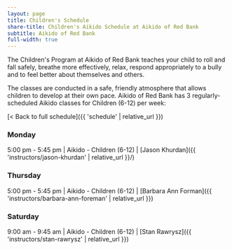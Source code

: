 ```yaml
---
layout: page
title: Children's Schedule
share-title: Children's Aikido Schedule at Aikido of Red Bank
subtitle: Aikido of Red Bank
full-width: true
---
```


The Children's Program at Aikido of Red Bank teaches your child to roll and fall safely, breathe more effectively, relax, respond appropriately to a bully and to feel better about themselves and others.

The classes are conducted in a safe, friendly atmosphere that allows children to develop at their own pace.
Aikido of Red Bank has 3 regularly-scheduled Aikido classes for Children (6-12) per week:

[< Back to full schedule]({{ 'schedule' | relative_url }})

### Monday

5:00 pm - 5:45 pm | Aikido - Children (6-12) | [Jason Khurdan]({{ 'instructors/jason-khurdan' | relative_url }}/)

### Thursday

5:00 pm - 5:45 pm | Aikido - Children (6-12) | [Barbara Ann Forman]({{ 'instructors/barbara-ann-foreman' | relative_url }})

### Saturday

9:00 am - 9:45 am | Aikido - Children (6-12) | [Stan Rawrysz]({{ 'instructors/stan-rawrysz' | relative_url }})
